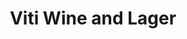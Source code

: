 ---
title: "Viti Wine and Lager"
url: /vancouver/viti-wine-and-lager-east-hastings-street/
shop: Spirituosen
---